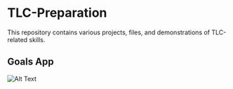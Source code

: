 # TLC-Preparation
This repository contains various projects, files, and demonstrations of TLC-related skills.

## Goals App
![Alt Text](/src/images/MiCine.gif)
